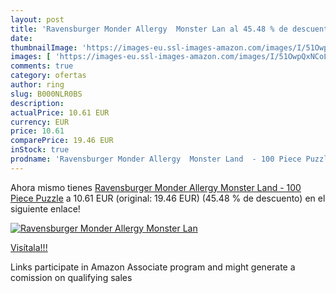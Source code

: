 ```yaml
---
layout: post
title: 'Ravensburger Monder Allergy  Monster Lan al 45.48 % de descuento'
date: 
thumbnailImage: 'https://images-eu.ssl-images-amazon.com/images/I/51OwpQxNCoL._SL200_.jpg'
images: [ 'https://images-eu.ssl-images-amazon.com/images/I/51OwpQxNCoL._SL200_.jpg' ]
comments: true
category: ofertas
author: ring
slug: B000NLR0BS
description:
actualPrice: 10.61 EUR
currency: EUR
price: 10.61
comparePrice: 19.46 EUR
inStock: true
prodname: 'Ravensburger Monder Allergy  Monster Land  - 100 Piece Puzzle'
---
```


Ahora mismo tienes [Ravensburger Monder Allergy  Monster Land  - 100 Piece Puzzle](https://www.amazon.es/dp/B000NLR0BS/?tag=tolees-21) a 10.61 EUR (original: 19.46 EUR) (45.48 %  de descuento) en el siguiente enlace!

[![Ravensburger Monder Allergy  Monster Lan](https://images-eu.ssl-images-amazon.com/images/I/51OwpQxNCoL._SL200_.jpg)](https://www.amazon.es/dp/B000NLR0BS/?tag=tolees-21)

[Visítala!!!](https://www.amazon.es/dp/B000NLR0BS/?tag=tolees-21)

Links participate in Amazon Associate program and might generate a comission on qualifying sales
